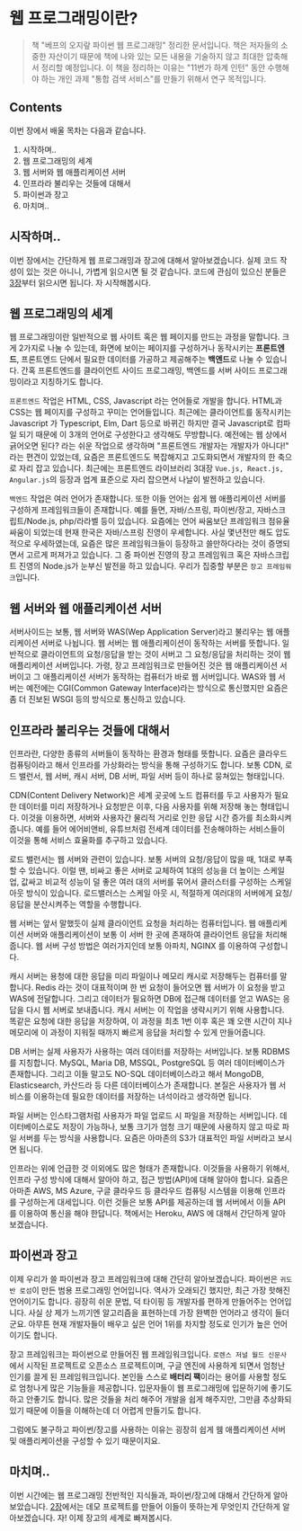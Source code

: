 웹 프로그래밍이란?
=====================

> 책 "베프의 오지랖 파이썬 웹 프로그래밍" 정리한 문서입니다. 책은 저자들의 소중한 자산이기 때문에 책에 나와 있는 모든 내용을 기술하지 않고 최대한 압축해서 정리할 예정입니다. 이 책을 정리하는 이유는 "11번가 하계 인턴" 동안 수행해야 하는 개인 과제 "통합 검색 서비스"를 만들기 위해서 연구 목적입니다.

Contents
-------------

이번 장에서 배울 목차는 다음과 같습니다.

1. 시작하며..
2. 웹 프로그래밍의 세계
3. 웹 서버와 웹 애플리케이션 서버
4. 인프라라 불리우는 것들에 대해서
5. 파이썬과 장고
6. 마치며..

## 시작하며..

이번 장에서는 간단하게 웹 프로그래밍과 장고에 대해서 알아보겠습니다. 실제 코드 작성이 있는 것은 아니니, 가볍게 읽으시면 될 것 같습니다. 코드에 관심이 있으신 분들은 [3장](./ch03.md)부터 읽으시면 됩니다. 자 시작해봅시다.


## 웹 프로그래밍의 세계

웹 프로그래밍이란 일반적으로 웹 사이트 혹은 웹 페이지를 만드는 과정을 말합니다. 크게 2가지로 나눌 수 있는데, 화면에 보이는 페이지를 구성하거나 동작시키는 **프론트엔드**, 프론트엔드 단에서 필요한 데이터를 가공하고 제공해주는 **백엔드**로 나눌 수 있습니다. 간혹 프론트엔드를 클라이언트 사이드 프로그래밍, 백엔드를 서버 사이드 프로그래밍이라고 지칭하기도 합니다.

`프론트엔드` 작업은 HTML, CSS, Javascript 라는 언어들로 개발을 합니다. HTML과 CSS는 웹 페이지를 구성하고 꾸미는 언어들입니다. 최근에는 클라이언트를 동작시키는 Javascript 가 Typescript, Elm, Dart 등으로 바뀌긴 하지만 결국 Javascript로 컴파일 되기 때문에 이 3개의 언어로 구성한다고 생각해도 무방합니다. 예전에는 웹 상에서 긁어오면 된다? 라는 쉬운 작업으로 생각하며 "프론트엔드 개발자는 개발자가 아니다!" 라는 편견이 있었는데, 요즘은 프론트엔드도 복잡해지고 고도화되면서 개발자의 한 축으로 자리 잡고 있습니다. 최근에는 프론트엔드 라이브러리 3대장 `Vue.js, React.js, Angular.js`의 등장과 업계 표준으로 자리 잡으면서 나날이 발전하고 있습니다.

`백엔드` 작업은 여러 언어가 존재합니다. 또한 이들 언어는 쉽게 웹 애플리케이션 서버를 구성하게 프레임워크들이 존재합니다. 예를 들면, 자바/스프링, 파이썬/장고, 자바스크립트/Node.js, php/라라벨 등이 있습니다. 요즘에는 언어 싸움보단 프레임워크 점유율 싸움이 되었는데 현재 한국은 자바/스프링 진영이 우세합니다. 사실 몇년전만 해도 압도적으로 우세하였는데, 요즘은 많은 프레임워크들이 등장하고 쓸만하다라는 것이 증명되면서 고르게 퍼져가고 있습니다. 그 중 파이썬 진영의 장고 프레임워크 혹은 자바스크립트 진영의 Node.js가 눈부신 발전을 하고 있습니다. 우리가 집중할 부분은 `장고 프레임워크`입니다.


## 웹 서버와 웹 애플리케이션 서버

서버사이드는 보통, 웹 서버와 WAS(Wep Application Server)라고 불리우는 웹 애플리케이션 서버로 나뉩니다. 웹 서버는 웹 애플리케이션이 동작하는 서버를 뜻합니다. 일반적으로 클라이언트의 요청/응답을 받는 것이 서버고 그 요청/응답을 처리하는 것이 웹 애플리케이션 서버입니다. 가령, 장고 프레임워크로 만들어진 것은 웹 애플리케이션 서버이고 그 애플리케이션 서버가 동작하는 컴퓨터가 바로 웹 서버입니다. WAS와 웹 서버는 예전에는 CGI(Common Gateway Interface)라는 방식으로 통신했지만 요즘은 좀 더 진보된 WSGI 등의 방식으로 통신하고 있습니다.


## 인프라라 불리우는 것들에 대해서

인프라란, 다양한 종류의 서버들이 동작하는 환경과 형태를 뜻합니다. 요즘은 클라우드 컴퓨팅이라고 해서 인프라를 가상화라는 방식을 통해 구성하기도 합니다. 보통 CDN, 로드 밸런서, 웹 서버, 캐시 서버, DB 서버, 파일 서버 등이 하나로 뭉쳐있는 형태입니다.

CDN(Content Delivery Network)은 세계 곳곳에 노드 컴퓨터를 두고 사용자가 필요한 데이터를 미리 저장하거나 요청받은 이후, 다음 사용자를 위해 저장해 놓는 형태입니다. 이것을 이용하면, 서버와 사용자간 물리적 거리로 인한 응답 시간 증가를 최소화시켜줍니다. 예를 들어 에어비앤비, 유튜브처럼 전세계 데이터를 전송해야하는 서비스들이 이것을 통해 서비스 효율화를 추구하고 있습니다.

로드 밸런서는 웹 서버와 관련이 있습니다. 보통 서버의 요청/응답이 많을 때, 1대로 부족할 수 있습니다. 이럴 땐, 비싸고 좋은 서버로 교체하여 1대의 성능을 더 높이는 스케일 업, 값싸고 비교적 성능이 덜 좋은 여러 대의 서버를 묶어서 클러스터를 구성하는 스케일 아웃 방식이 있습니다. 로드밸러스는 스케일 아웃 시, 적절하게 여러대의 서버에게 요청/응답을 분산시켜주는 역할을 수행합니다.


웹 서버는 앞서 말했듯이 실제 클라이언트 요청을 처리하는 컴퓨터입니다. 웹 애플리케이션 서버와 애플리케이션이 보통 이 서버 한 곳에 존재하여 클라이언트 응답을 처리해줍니다. 웹 서버 구성 방법은 여러가지인데 보통 아파치, NGINX 를 이용하여 구성합니다.

캐시 서버는 용청에 대한 응답을 미리 파일이나 메모리 캐시로 저장해두는 컴퓨터를 말합니다. Redis 라는 것이 대표적이며 한 번 요청이 들어오면 웹 서버가 이 요청을 받고 WAS에 전달합니다. 그리고 데이터가 필요하면 DB에 접근해 데이터를 얻고 WAS는 응답을 다시 웹 서버로 보내줍니다. 캐시 서버는 이 작업을 생략시키기 위해 사용합니다. 똑같은 요청에 대한 응답을 저장하여, 이 과정을 최초 1번 이후 혹은 꽤 오랜 시간이 지나 메모리에 이 과정이 지워질 때까지 빠르게 응답을 처리할 수 있게 만들어줍니다.

DB 서버는 실제 사용자가 사용하는 여러 데이터를 저장하는 서버입니다. 보통 RDBMS를 지칭합니다. MySQL, Maria DB, MSSQL, PostgreSQL 등 여러 데이터베이스가 존재합니다. 그리고 이들 말고도 NO-SQL 데이터베이스라고 해서 MongoDB, Elasticsearch, 카산드라 등 다른 데이터베이스가 존재합니다. 본질은 사용자가 웹 서비스를 이용하는데 필요한 데이터를 저장하는 녀석이라고 생각하면 됩니다.

파일 서버는 인스타그램처럼 사용자가 파일 업로드 시 파일을 저장하는 서버입니다. 데이터베이스로도 저장이 가능하나, 보통 크기가 엄청 크기 때문에 사용하지 않고 따로 파일 서버를 두는 방식을 사용합니다. 요즘은 아마존의 S3가 대표적인 파일 서버라고 보시면 됩니다.

인프라는 위에 언급한 것 이외에도 많은 형태가 존재합니다. 이것들을 사용하기 위해서, 인프라 구성 방식에 대해서 알아야 하고, 접근 방법(API)에 대해 알아야 합니다. 요즘은 아마존 AWS, MS Azure, 구글 클라우드 등 클라우드 컴퓨팅 시스템을 이용해 인프라를 구성하는게 대세입니다. 이런 것들은 보통 API를 제공하는데 웹 서버에서 이들 API를 이용하여 통신을 해야 한답니다. 책에서는 Heroku, AWS 에 대해서 간단하게 알아보겠습니다.


## 파이썬과 장고

이제 우리가 쓸 파이썬과 장고 프레임워크에 대해 간단히 알아보겠습니다. 파이썬은 `귀도 반 로섬`이 만든 범용 프로그래밍 언어입니다. 역사가 오래되긴 했지만, 최근 가장 핫해진 언어이기도 합니다. 굉장히 쉬운 문법, 덕 타이핑 등 개발자를 편하게 만들어주는 언어입니다. 사실 상 제가 느끼기엔 알고리즘을 표현하는데 가장 완벽한 언어라고 생각이 들더군요. 아무튼 현재 개발자들이 배우고 싶은 언어 1위를 차지할 정도로 인기가 높은 언어이기도 합니다.

장고 프레임워크는 파이썬으로 만들어진 웹 프레임워크입니다. `로렌스 저널 월드 신문사`에서 시작된 프로젝트로 오픈소스 프로젝트이며, 구글 엔진에 사용하게 되면서 엄청난 인기를 끌게 된 프레임워크입니다. 본인들 스스로 **배터리 팩**이라는 용어를 사용할 정도로 엄청나게 많은 기능들을 제공합니다. 입문자들이 웹 프로그래밍에 입문하기에 좋기도 하고 안좋기도 합니다. 많은 것들을 처리 해주어 개발을 쉽게 해주지만, 그만큼 추상화되있기 때문에 이들을 이해하는데 더 어렵게 만들기도 합니다.

그럼에도 불구하고 파이썬/장고를 사용하는 이유는 굉장히 쉽게 웸 애플리케이션 서버 및 애플리케이션을 구성할 수 있기 때문이지요.


## 마치며..

이번 시간에는 웹 프로그래밍 전반적인 지식들과, 파이썬/장고에 대해서 간단하게 알아보았습니다. [2장](./ch02.md)에서는 데모 프로젝트를 만들어 이들이 뜻하는게 무엇인지 간단하게 알아보겠습니다. 자! 이제 장고의 세계로 빠져봅시다.
